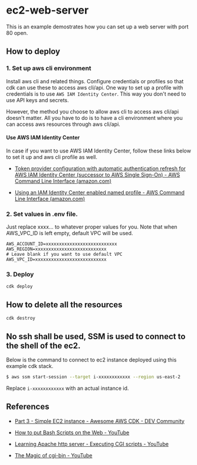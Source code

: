 # ec2-web-server

This is an example demostrates how you can set up a web server with port 80 open.

## How to deploy

### 1. Set up aws cli environment

Install aws cli and related things.
Configure credentials or profiles so that cdk can use these to access aws cli/api.
One way to set up a profile with credentials is to use `AWS IAM Identity Center`. This way you don't need to use API keys and secrets.

However, the method you choose to allow aws cli to access aws cli/api doesn't matter.
All you have to do is to have a cli environment where you can access aws resources through aws cli/api.

#### Use AWS IAM Identity Center

In case if you want to use AWS IAM Identity Center, follow these links below to set it up and aws cli profile as well.

- [Token provider configuration with automatic authentication refresh for AWS IAM Identity Center (successor to AWS Single Sign-On) - AWS Command Line Interface (amazon.com)](https://docs.aws.amazon.com/cli/latest/userguide/sso-configure-profile-token.html)

- [Using an IAM Identity Center enabled named profile - AWS Command Line Interface (amazon.com)](https://docs.aws.amazon.com/cli/latest/userguide/sso-using-profile.html)

### 2. Set values in .env file.

Just replace xxxx... to whatever proper values for you.
Note that when AWS_VPC_ID is left empty, default VPC will be used.

```
AWS_ACCOUNT_ID=xxxxxxxxxxxxxxxxxxxxxxxxxxx
AWS_REGION=xxxxxxxxxxxxxxxxxxxxxxxxxxx
# Leave blank if you want to use default VPC
AWS_VPC_ID=xxxxxxxxxxxxxxxxxxxxxxxxxxx
```

### 3. Deploy

```
cdk deploy
```

## How to delete all the resources

```
cdk destroy
```

## No ssh shall be used, SSM is used to connect to the shell of the ec2.

Below is the command to connect to ec2 instance deployed using this example cdk stack.

```bash
$ aws ssm start-session --target i-xxxxxxxxxxxx --region us-east-2
```

Replace `i-xxxxxxxxxxxx` with an actual instance id.

## References

- [Part 3 - Simple EC2 instance - Awesome AWS CDK - DEV Community](https://dev.to/emmanuelnk/part-3-simple-ec2-instance-awesome-aws-cdk-37ia)

- [How to put Bash Scripts on the Web - YouTube](https://www.youtube.com/watch?v=Jzcu4JheCtY)

- [Learning Apache http server - Executing CGI scripts - YouTube](https://www.youtube.com/watch?v=aWWK5tqvuyg&t=74s)

- [The Magic of cgi-bin - YouTube](https://www.youtube.com/watch?v=NwRVJX0Ieno)
